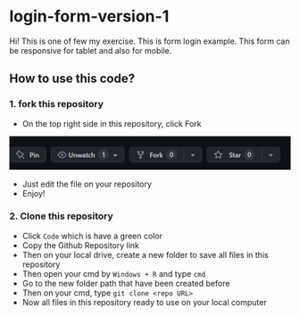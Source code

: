 # login-form-version-1
Hi! This is one of few my exercise. This is form login example. This form can be responsive for tablet and also for mobile.

## How to use this code?

### 1. fork this repository
- On the top right side in this repository, click Fork
<picture>
  <source media="(prefers-color-scheme: dark)" srcset="https://github.com/DimasPr2302/login-form-version-1/blob/07090d8fc9b9c1d3c0f74aa891f6436eddc61bad/fork-this-repo.png">
  <source media="(prefers-color-scheme: light)" srcset="https://github.com/DimasPr2302/login-form-version-1/blob/07090d8fc9b9c1d3c0f74aa891f6436eddc61bad/fork-this-repo.png">
  <img alt="Shows an illustrated sun in light mode and a moon with stars in dark mode." src="https://github.com/DimasPr2302/login-form-version-1/blob/07090d8fc9b9c1d3c0f74aa891f6436eddc61bad/fork-this-repo.png">
</picture>

- Just edit the file on your repository
- Enjoy!

### 2. Clone this repository
- Click `Code` which is have a green color
- Copy the Github Repository link
- Then on your local drive, create a new folder to save all files in this repository
- Then open your cmd by `Windows + R` and type `cmd`
- Go to the new folder path that have been created before
- Then on your cmd, type `git clone <repo URL>`
- Now all files in this repository ready to use on your local computer
